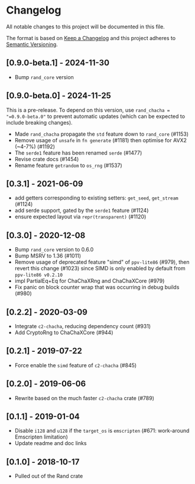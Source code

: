 # Changelog
All notable changes to this project will be documented in this file.

The format is based on [Keep a Changelog](http://keepachangelog.com/en/1.0.0/)
and this project adheres to [Semantic Versioning](https://semver.org/spec/v2.0.0.html).

## [0.9.0-beta.1] - 2024-11-30
- Bump `rand_core` version

## [0.9.0-beta.0] - 2024-11-25
This is a pre-release. To depend on this version, use `rand_chacha = "=0.9.0-beta.0"` to prevent automatic updates (which can be expected to include breaking changes).

- Made `rand_chacha` propagate the `std` feature down to `rand_core` (#1153)
- Remove usage of `unsafe` in `fn generate` (#1181) then optimise for AVX2 (~4-7%) (#1192)
- The `serde1` feature has been renamed `serde` (#1477)
- Revise crate docs (#1454)
- Rename feature `getrandom` to `os_rng` (#1537)

## [0.3.1] - 2021-06-09
- add getters corresponding to existing setters: `get_seed`, `get_stream` (#1124)
- add serde support, gated by the `serde1` feature (#1124)
- ensure expected layout via `repr(transparent)` (#1120)

## [0.3.0] - 2020-12-08
- Bump `rand_core` version to 0.6.0
- Bump MSRV to 1.36 (#1011)
- Remove usage of deprecated feature "simd" of `ppv-lite86` (#979), then revert
  this change (#1023) since SIMD is only enabled by default from `ppv-lite86 v0.2.10`
- impl PartialEq+Eq for ChaChaXRng and ChaChaXCore (#979)
- Fix panic on block counter wrap that was occurring in debug builds (#980)

## [0.2.2] - 2020-03-09
- Integrate `c2-chacha`, reducing dependency count (#931)
- Add CryptoRng to ChaChaXCore (#944)

## [0.2.1] - 2019-07-22
- Force enable the `simd` feature of `c2-chacha` (#845)

## [0.2.0] - 2019-06-06
- Rewrite based on the much faster `c2-chacha` crate (#789)

## [0.1.1] - 2019-01-04
- Disable `i128` and `u128` if the `target_os` is `emscripten` (#671: work-around Emscripten limitation)
- Update readme and doc links

## [0.1.0] - 2018-10-17
- Pulled out of the Rand crate
